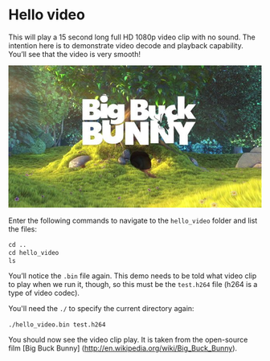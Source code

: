 # Hello video

This will play a 15 second long full HD 1080p video clip with no sound. The intention here is to demonstrate video decode and playback capability. You’ll see that the video is very smooth!

![](./images/bbb.jpg "Big Buck Bunny")
 
Enter the following commands to navigate to the `hello_video` folder and list the files:

```
cd ..
cd hello_video
ls
```

You’ll notice the `.bin` file again. This demo needs to be told what video clip to play when we run it, though, so this must be the `test.h264` file (h264 is a type of video codec).

You'll need the `./` to specify the current directory again:

`./hello_video.bin test.h264`

You should now see the video clip play. It is taken from the open-source film [Big Buck Bunny] (http://en.wikipedia.org/wiki/Big_Buck_Bunny).
